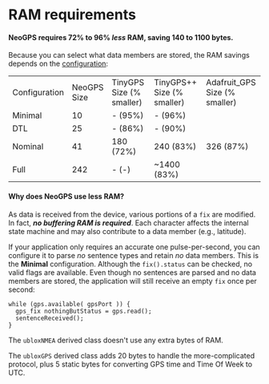 RAM requirements
=======

#### **NeoGPS** requires **72% to 96% _less_ RAM, saving 140 to 1100 bytes.**

Because you can select what data members are stored, the RAM savings depends on the [configuration](Configurations.md):

<table>
<tr><td>Configuration</td><td>NeoGPS<br>Size</td><td>TinyGPS<br>Size (% smaller)</td><td>TinyGPS++<br>Size (% smaller)</td><td>Adafruit_GPS<br>Size (% smaller)</td></tr>
<tr><td>Minimal</td><td>10</td><td>-    (95%)</td><td>-    (96%)</td></tr>
<tr><td>DTL</td><td>25</td><td>-    (86%)</td><td>-    (90%)</td></tr>
<tr><td>Nominal</td><td>41</td><td>180 (72%)</td><td>240 (83%)</td><td>326 (87%)</td></tr>
<tr><td>Full</td><td>242</td><td>- (-)</td><td>~1400 (83%)</td></tr>
</table>

#### Why does **NeoGPS** use less RAM?

As data is received from the device, various portions of a `fix` are 
modified.  In fact, _**no buffering RAM is required**_.  Each character 
affects the internal state machine and may also contribute to a data member 
(e.g., latitude). 

If your application only requires an accurate one pulse-per-second, you 
can configure it to parse *no* sentence types and retain *no* data members. 
This is the **Minimal** configuration.  Although the 
`fix().status` can be checked, no valid flags are available.  Even 
though no sentences are parsed and no data members are stored, the 
application will  still receive an empty `fix` once per second:

```
while (gps.available( gpsPort )) {
  gps_fix nothingButStatus = gps.read();
  sentenceReceived();
}
```

The `ubloxNMEA` derived class doesn't use any extra bytes of RAM.

The `ubloxGPS` derived class adds 20 bytes to handle the more-complicated protocol, 
plus 5 static bytes for converting GPS time and Time Of Week to UTC.

